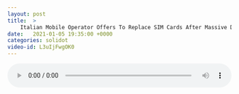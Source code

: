 ```yaml
---
layout: post
title:  >
    Italian Mobile Operator Offers To Replace SIM Cards After Massive Data Breach
date:   2021-01-05 19:35:00 +0000
categories: solidot
video-id: L3uIjFwgOK0
---
```


<audio src="/assets/b08049369b51e1078e29ec8096c8016b.mp3" style="width: 100%;" controls></audio>

